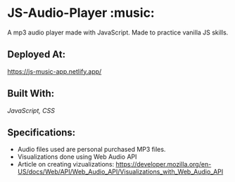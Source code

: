 # JS-Audio-Player :music:
A mp3 audio player made with JavaScript. Made to practice vanilla JS skills.



## Deployed At: 
https://js-music-app.netlify.app/

## Built With:
*JavaScript, CSS*

## Specifications: 
* Audio files used are personal purchased MP3 files.
* Visualizations done using Web Audio API
* Article on creating vizualizations: 
https://developer.mozilla.org/en-US/docs/Web/API/Web_Audio_API/Visualizations_with_Web_Audio_API
